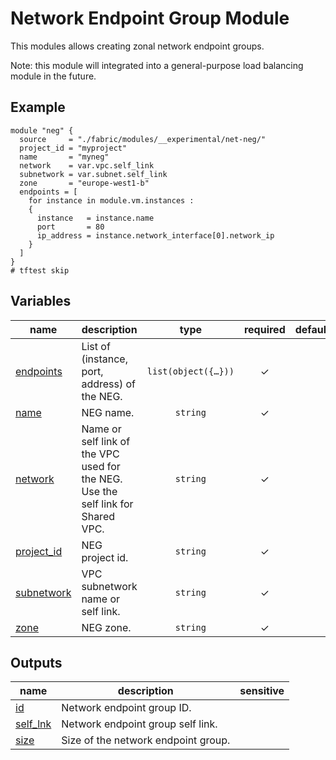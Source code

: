 # Network Endpoint Group Module

This modules allows creating zonal network endpoint groups.

Note: this module will integrated into a general-purpose load balancing module in the future.

## Example
```hcl
module "neg" {
  source     = "./fabric/modules/__experimental/net-neg/"
  project_id = "myproject"
  name       = "myneg"
  network    = var.vpc.self_link
  subnetwork = var.subnet.self_link
  zone       = "europe-west1-b"
  endpoints = [
    for instance in module.vm.instances :
    {
      instance   = instance.name
      port       = 80
      ip_address = instance.network_interface[0].network_ip
    }
  ]
}
# tftest skip
```
<!-- BEGIN TFDOC -->

## Variables

| name | description | type | required | default |
|---|---|:---:|:---:|:---:|
| [endpoints](variables.tf#L17) | List of (instance, port, address) of the NEG. | <code title="list&#40;object&#40;&#123;&#10;  instance   &#61; string&#10;  port       &#61; number&#10;  ip_address &#61; string&#10;&#125;&#41;&#41;">list&#40;object&#40;&#123;&#8230;&#125;&#41;&#41;</code> | ✓ |  |
| [name](variables.tf#L26) | NEG name. | <code>string</code> | ✓ |  |
| [network](variables.tf#L31) | Name or self link of the VPC used for the NEG. Use the self link for Shared VPC. | <code>string</code> | ✓ |  |
| [project_id](variables.tf#L36) | NEG project id. | <code>string</code> | ✓ |  |
| [subnetwork](variables.tf#L41) | VPC subnetwork name or self link. | <code>string</code> | ✓ |  |
| [zone](variables.tf#L46) | NEG zone. | <code>string</code> | ✓ |  |

## Outputs

| name | description | sensitive |
|---|---|:---:|
| [id](outputs.tf#L17) | Network endpoint group ID. |  |
| [self_lnk](outputs.tf#L22) | Network endpoint group self link. |  |
| [size](outputs.tf#L27) | Size of the network endpoint group. |  |

<!-- END TFDOC -->
